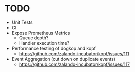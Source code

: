 # TODO

* Unit Tests
* CI
* Expose Prometheus Metrics
  * Queue depth?
  * Handler execution time?
* Performance testing of dogkop and kopf
  * https://github.com/zalando-incubator/kopf/issues/111
* Event Aggregation (cut down on duplicate events)
  * https://github.com/zalando-incubator/kopf/issues/117
